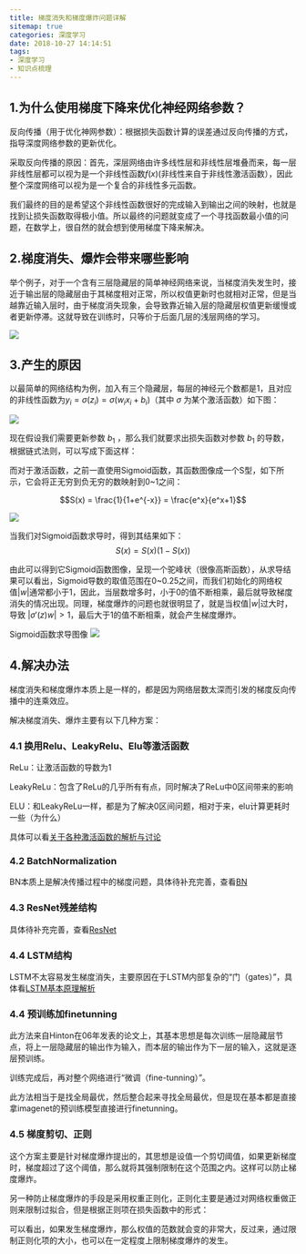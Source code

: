```yaml
---
title: 梯度消失和梯度爆炸问题详解
sitemap: true
categories: 深度学习
date: 2018-10-27 14:14:51
tags:
- 深度学习
- 知识点梳理
---
```



## 1.为什么使用梯度下降来优化神经网络参数？
反向传播（用于优化神网参数）：根据损失函数计算的误差通过反向传播的方式，指导深度网络参数的更新优化。

采取反向传播的原因：首先，深层网络由许多线性层和非线性层堆叠而来，每一层非线性层都可以视为是一个非线性函数$f(x)$(非线性来自于非线性激活函数），因此整个深度网络可以视为是一个复合的非线性多元函数。

我们最终的目的是希望这个非线性函数很好的完成输入到输出之间的映射，也就是找到让损失函数取得极小值。所以最终的问题就变成了一个寻找函数最小值的问题，在数学上，很自然的就会想到使用梯度下降来解决。

## 2.梯度消失、爆炸会带来哪些影响

举个例子，对于一个含有三层隐藏层的简单神经网络来说，当梯度消失发生时，接近于输出层的隐藏层由于其梯度相对正常，所以权值更新时也就相对正常，但是当越靠近输入层时，由于梯度消失现象，会导致靠近输入层的隐藏层权值更新缓慢或者更新停滞。这就导致在训练时，只等价于后面几层的浅层网络的学习。

![](https://wx4.sinaimg.cn/mw690/d7b90c85ly1fvmzpstploj20ga08hgpk.jpg)

## 3.产生的原因

以最简单的网络结构为例，加入有三个隐藏层，每层的神经元个数都是1，且对应的非线性函数为$y_i = \sigma(z_i)=\sigma(w_i x_i + b_i)$（其中 $\sigma$ 为某个激活函数）如下图：


![](https://wx3.sinaimg.cn/mw690/d7b90c85ly1fvmzpsntjdj20cm01qa9y.jpg)

现在假设我们需要更新参数 $b_1$ ，那么我们就要求出损失函数对参数 $b_1$ 的导数，根据链式法则，可以写成下面这样：



而对于激活函数，之前一直使用Sigmoid函数，其函数图像成一个S型，如下所示，它会将正无穷到负无穷的数映射到0~1之间：

$$S(x) = \frac{1}{1+e^{-x}} = \frac{e^x}{e^x+1}$$



![](https://wx3.sinaimg.cn/mw690/d7b90c85ly1fvmzpspaejj20go0bojrg.jpg)

当我们对Sigmoid函数求导时，得到其结果如下：
$$S(x) = S(x)(1-S(x))$$

由此可以得到它Sigmoid函数图像，呈现一个驼峰状（很像高斯函数），从求导结果可以看出，Sigmoid导数的取值范围在0~0.25之间，而我们初始化的网络权值$|w|$通常都小于1，因此，当层数增多时，小于0的值不断相乘，最后就导致梯度消失的情况出现。同理，梯度爆炸的问题也就很明显了，就是当权值$|w|$过大时，导致 $|\sigma'(z)w| > 1$，最后大于1的值不断相乘，就会产生梯度爆炸。

Sigmoid函数求导图像
![](https://wx3.sinaimg.cn/mw690/d7b90c85ly1fvmzpsox2oj20ai06kq39.jpg)

## 4.解决办法

梯度消失和梯度爆炸本质上是一样的，都是因为网络层数太深而引发的梯度反向传播中的连乘效应。

解决梯度消失、爆炸主要有以下几种方案：



### 4.1 换用Relu、LeakyRelu、Elu等激活函数

ReLu：让激活函数的导数为1

LeakyReLu：包含了ReLu的几乎所有有点，同时解决了ReLu中0区间带来的影响

ELU：和LeakyReLu一样，都是为了解决0区间问题，相对于来，elu计算更耗时一些（为什么）

具体可以看[关于各种激活函数的解析与讨论](#activation)

### 4.2 BatchNormalization

BN本质上是解决传播过程中的梯度问题，具体待补充完善，查看[BN](...)

### 4.3 ResNet残差结构

具体待补充完善，查看[ResNet](...)

### 4.4 LSTM结构

LSTM不太容易发生梯度消失，主要原因在于LSTM内部复杂的“门（gates）”，具体看[LSTM基本原理解析](...)

### 4.4 预训练加finetunning

此方法来自Hinton在06年发表的论文上，其基本思想是每次训练一层隐藏层节点，将上一层隐藏层的输出作为输入，而本层的输出作为下一层的输入，这就是逐层预训练。

训练完成后，再对整个网络进行“微调（fine-tunning）”。

此方法相当于是找全局最优，然后整合起来寻找全局最优，但是现在基本都是直接拿imagenet的预训练模型直接进行finetunning。

### 4.5 梯度剪切、正则
这个方案主要是针对梯度爆炸提出的，其思想是设值一个剪切阈值，如果更新梯度时，梯度超过了这个阈值，那么就将其强制限制在这个范围之内。这样可以防止梯度爆炸。

另一种防止梯度爆炸的手段是采用权重正则化，正则化主要是通过对网络权重做正则来限制过拟合，但是根据正则项在损失函数中的形式：

可以看出，如果发生梯度爆炸，那么权值的范数就会变的非常大，反过来，通过限制正则化项的大小，也可以在一定程度上限制梯度爆炸的发生。

